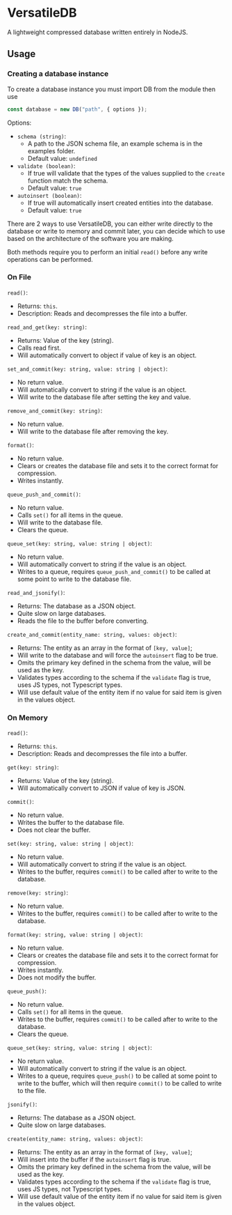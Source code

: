 # VersatileDB

A lightweight compressed database written entirely in NodeJS.

## Usage

### Creating a database instance

To create a database instance you must import DB from the module then use

```js
const database = new DB("path", { options });
```

Options:

- `schema (string)`:
  - A path to the JSON schema file, an example schema is in the examples folder.
  - Default value: `undefined`
- `validate (boolean)`:
  - If true will validate that the types of the values supplied to the `create` function match the schema.
  - Default value: `true`
- `autoinsert (boolean)`:
  - If true will automatically insert created entities into the database.
  - Default value: `true`

There are 2 ways to use VersatileDB, you can either write directly to the database or write to memory and commit later, you can decide which to use based on the architecture of the software you are making.

Both methods require you to perform an initial `read()` before any write operations can be performed.

### On File

`read()`:

- Returns: `this`.
- Description: Reads and decompresses the file into a buffer.

`read_and_get(key: string)`:

- Returns: Value of the key (string).
- Calls read first.
- Will automatically convert to object if value of key is an object.

`set_and_commit(key: string, value: string | object)`:

- No return value.
- Will automatically convert to string if the value is an object.
- Will write to the database file after setting the key and value.

`remove_and_commit(key: string)`:

- No return value.
- Will write to the database file after removing the key.

`format()`:

- No return value.
- Clears or creates the database file and sets it to the correct format for compression.
- Writes instantly.

`queue_push_and_commit()`:

- No return value.
- Calls `set()` for all items in the queue.
- Will write to the database file.
- Clears the queue.

`queue_set(key: string, value: string | object)`:

- No return value.
- Will automatically convert to string if the value is an object.
- Writes to a queue, requires `queue_push_and_commit()` to be called at some point to write to the database file.

`read_and_jsonify()`:

- Returns: The database as a JSON object.
- Quite slow on large databases.
- Reads the file to the buffer before converting.

`create_and_commit(entity_name: string, values: object)`:

- Returns: The entity as an array in the format of `[key, value]`;
- Will write to the database and will force the `autoinsert` flag to be true.
- Omits the primary key defined in the schema from the value, will be used as the key.
- Validates types according to the schema if the `validate` flag is true, uses JS types, not Typescript types.
- Will use default value of the entity item if no value for said item is given in the values object.

### On Memory

`read()`:

- Returns: `this`.
- Description: Reads and decompresses the file into a buffer.

`get(key: string)`:

- Returns: Value of the key (string).
- Will automatically convert to JSON if value of key is JSON.

`commit()`:

- No return value.
- Writes the buffer to the database file.
- Does not clear the buffer.

`set(key: string, value: string | object)`:

- No return value.
- Will automatically convert to string if the value is an object.
- Writes to the buffer, requires `commit()` to be called after to write to the database.

`remove(key: string)`:

- No return value.
- Writes to the buffer, requires `commit()` to be called after to write to the database.

`format(key: string, value: string | object)`:

- No return value.
- Clears or creates the database file and sets it to the correct format for compression.
- Writes instantly.
- Does not modify the buffer.

`queue_push()`:

- No return value.
- Calls `set()` for all items in the queue.
- Writes to the buffer, requires `commit()` to be called after to write to the database.
- Clears the queue.

`queue_set(key: string, value: string | object)`:

- No return value.
- Will automatically convert to string if the value is an object.
- Writes to a queue, requires `queue_push()` to be called at some point to write to the buffer, which will then require `commit()` to be called to write to the file.

`jsonify()`:

- Returns: The database as a JSON object.
- Quite slow on large databases.

`create(entity_name: string, values: object)`:

- Returns: The entity as an array in the format of `[key, value]`;
- Will insert into the buffer if the `autoinsert` flag is true.
- Omits the primary key defined in the schema from the value, will be used as the key.
- Validates types according to the schema if the `validate` flag is true, uses JS types, not Typescript types.
- Will use default value of the entity item if no value for said item is given in the values object.
